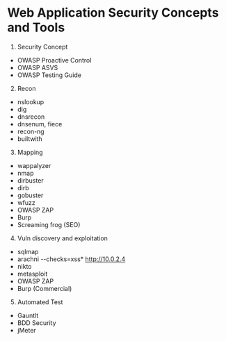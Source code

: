 # Web Application Security Concepts and Tools
1. Security Concept
  - OWASP Proactive Control
  - OWASP ASVS
  - OWASP Testing Guide
2. Recon
  - nslookup
  - dig
  - dnsrecon
  - dnsenum, fiece
  - recon-ng
  - builtwith
3. Mapping
  - wappalyzer
  - nmap
  - dirbuster
  - dirb
  - gobuster
  - wfuzz
  - OWASP ZAP
  - Burp
  - Screaming frog (SEO)
4. Vuln discovery and exploitation
  - sqlmap
  - arachni --checks=xss* http://10.0.2.4
  - nikto
  - metasploit
  - OWASP ZAP
  - Burp (Commercial)

5. Automated Test
  - Gauntlt
  - BDD Security
  - jMeter



